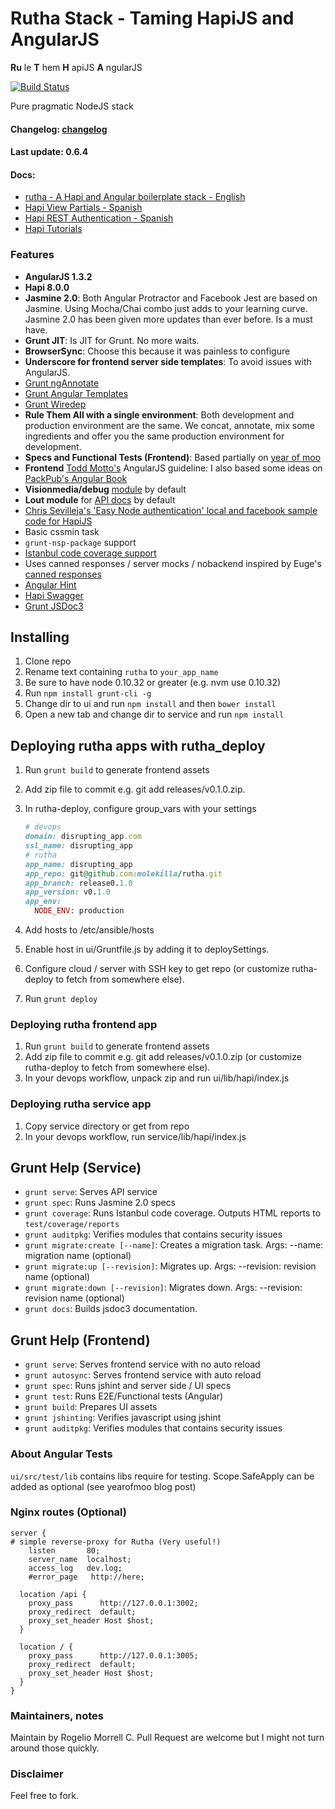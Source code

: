 # Rutha Stack - Taming HapiJS and AngularJS #
**Ru** le 
**T** hem 
**H** apiJS 
**A** ngularJS

[![Build Status](https://travis-ci.org/molekilla/rutha.svg?branch=master)](https://travis-ci.org/molekilla/rutha)

Pure pragmatic NodeJS stack

#### Changelog: [changelog](changelog.md)

#### Last update: 0.6.4

#### Docs:

* [rutha - A Hapi and Angular boilerplate stack - English](http://yoworkeo.blogspot.com/2015/02/rutha-hapi-and-angular-boilerplate-stack.html)
* [Hapi View Partials - Spanish](http://yoworkeo.blogspot.com/2014/08/hapijs-view-partials-con-underscorejs.html)
* [Hapi REST Authentication - Spanish](http://yoworkeo.blogspot.com/2014/08/hapijs-autenticacion-rest-con-hapi-auth.html)
* [Hapi Tutorials](http://hapijs.com/tutorials)

### Features ###

* **AngularJS 1.3.2**
* **Hapi 8.0.0**
* **Jasmine 2.0**: Both Angular Protractor and Facebook Jest are based on Jasmine. Using Mocha/Chai combo just adds to your learning curve. Jasmine 2.0 has been given more updates than ever before. Is a must have.
* **Grunt JIT**: Is JIT for Grunt. No more waits.
* **BrowserSync**: Choose this because it was painless to configure
* **Underscore for frontend server side templates**: To avoid issues with AngularJS.
* [Grunt ngAnnotate](https://github.com/mzgol/grunt-ng-annotate)
* [Grunt Angular Templates](https://github.com/ericclemmons/grunt-angular-templates)
* [Grunt  Wiredep](https://github.com/stephenplusplus/grunt-wiredep)
* **Rule Them All with a single environment**: Both development and production environment are the same. We concat, annotate, mix some ingredients and offer you the same production environment for development.
* **Specs and Functional Tests (Frontend)**: Based partially on [year of moo](http://www.yearofmoo.com/2013/01/full-spectrum-testing-with-angularjs-and-karma.html) 
* **Frontend** [Todd Motto's](http://toddmotto.com/opinionated-angular-js-styleguide-for-teams/) AngularJS guideline: I also based some ideas on [PackPub's Angular Book](http://www.packtpub.com/angularjs-web-application-development/book?tag=dp/masteringwebwithangularjs-abr1/0913)
* **Visionmedia/debug** [module](https://github.com/visionmedia/debug) by default
* **Lout module** for [API docs](https://github.com/spumko/lout) by default
* [Chris Sevilleja's 'Easy Node authentication' local and facebook sample code for HapiJS](http://scotch.io/tutorials/javascript/easy-node-authentication-setup-and-local)
* Basic cssmin task
* `grunt-nsp-package` support
* [Istanbul code coverage support](http://gotwarlost.github.io/istanbul/)
* Uses canned responses / server mocks / nobackend inspired by Euge's [canned responses](https://github.com/euge/canned-responses)
* [Angular Hint](https://github.com/angular/angular-hint)
* [Hapi Swagger](https://github.com/glennjones/hapi-swagger)
* [Grunt JSDoc3](https://github.com/krampstudio/grunt-jsdoc)

## Installing
1. Clone repo
2. Rename text containing `rutha` to `your_app_name`
3. Be sure to have node 0.10.32 or greater (e.g. nvm use 0.10.32)
4. Run `npm install grunt-cli -g`
5. Change dir to ui and run `npm install` and then `bower install`
6. Open a new tab and change dir to service and run `npm install`

## Deploying rutha apps with rutha_deploy ##

1. Run `grunt build` to generate frontend assets
2. Add zip file to commit e.g. git add releases/v0.1.0.zip. 
3. In rutha-deploy, configure group_vars with your settings

    ```ruby
    # devops
    domain: disrupting_app.com
    ssl_name: disrupting_app
    # rutha
    app_name: disrupting_app
    app_repo: git@github.com:molekilla/rutha.git
    app_branch: release0.1.0
    app_version: v0.1.0
    app_env: 
      NODE_ENV: production
    ```
    
4. Add hosts to /etc/ansible/hosts
5. Enable host in ui/Gruntfile.js by adding it to deploySettings.
6. Configure cloud / server with SSH key to get repo (or customize rutha-deploy to fetch from somewhere else).
7. Run `grunt deploy`

### Deploying rutha frontend app

1. Run `grunt build` to generate frontend assets
2. Add zip file to commit e.g. git add releases/v0.1.0.zip (or customize rutha-deploy to fetch from somewhere else).
3. In your devops workflow, unpack zip and run ui/lib/hapi/index.js 

### Deploying rutha service app

1. Copy service directory or get from repo
3. In your devops workflow, run service/lib/hapi/index.js 


## Grunt Help (Service)

* `grunt serve`: Serves API service
* `grunt spec`: Runs Jasmine 2.0 specs
* `grunt coverage`: Runs Istanbul code coverage. Outputs HTML reports to `test/coverage/reports`
* `grunt auditpkg`: Verifies modules that contains security issues
* `grunt migrate:create [--name]`: Creates a migration task. Args: --name: migration name (optional)
* `grunt migrate:up [--revision]`: Migrates up. Args: --revision: revision name (optional)
* `grunt migrate:down [--revision]`: Migrates down. Args: --revision: revision name (optional)
* `grunt docs`: Builds jsdoc3 documentation.

## Grunt Help (Frontend)

* `grunt serve`: Serves frontend service with no auto reload
* `grunt autosync`: Serves frontend service with auto reload
* `grunt spec`: Runs jshint and server side / UI specs
* `grunt test`: Runs E2E/Functional tests (Angular)
* `grunt build`: Prepares UI assets
* `grunt jshinting`: Verifies javascript using jshint
* `grunt auditpkg`: Verifies modules that contains security issues

###  About Angular Tests
`ui/src/test/lib` contains libs require for testing. Scope.SafeApply can be added as optional (see yearofmoo blog post)

### Nginx routes (Optional) ###

```
server { 
# simple reverse-proxy for Rutha (Very useful!)
    listen       80;
    server_name  localhost;
    access_log   dev.log;
    #error_page   http://here;

  location /api {
    proxy_pass      http://127.0.0.1:3002;
    proxy_redirect  default;
    proxy_set_header Host $host;
  }

  location / {
    proxy_pass      http://127.0.0.1:3005;
    proxy_redirect  default;
    proxy_set_header Host $host;
  }
}

```

### Maintainers, notes ###
Maintain by Rogelio Morrell C. 
Pull Request are welcome but I might not turn around those quickly. 

### Disclaimer ###
Feel free to fork.
